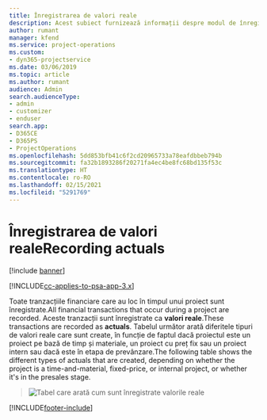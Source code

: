 ```yaml
---
title: Înregistrarea de valori reale
description: Acest subiect furnizează informații despre modul de înregistrare a valorilor reale.
author: rumant
manager: kfend
ms.service: project-operations
ms.custom:
- dyn365-projectservice
ms.date: 03/06/2019
ms.topic: article
ms.author: rumant
audience: Admin
search.audienceType:
- admin
- customizer
- enduser
search.app:
- D365CE
- D365PS
- ProjectOperations
ms.openlocfilehash: 5dd853bfb41c6f2cd20965733a78eafdbbeb794b
ms.sourcegitcommit: fa32b1893286f20271fa4ec4be8fc68bd135f53c
ms.translationtype: HT
ms.contentlocale: ro-RO
ms.lasthandoff: 02/15/2021
ms.locfileid: "5291769"
---
```

# <a name="recording-actuals"></a><span data-ttu-id="e2d9c-103">Înregistrarea de valori reale</span><span class="sxs-lookup"><span data-stu-id="e2d9c-103">Recording actuals</span></span> 

[!include [banner](../includes/psa-now-project-operations.md)]

[!INCLUDE[cc-applies-to-psa-app-3.x](../includes/cc-applies-to-psa-app-3x.md)]

<span data-ttu-id="e2d9c-104">Toate tranzacțiile financiare care au loc în timpul unui proiect sunt înregistrate.</span><span class="sxs-lookup"><span data-stu-id="e2d9c-104">All financial transactions that occur during a project are recorded.</span></span> <span data-ttu-id="e2d9c-105">Aceste tranzacții sunt înregistrate ca **valori reale**.</span><span class="sxs-lookup"><span data-stu-id="e2d9c-105">These transactions are recorded as **actuals**.</span></span> <span data-ttu-id="e2d9c-106">Tabelul următor arată diferitele tipuri de valori reale care sunt create, în funcție de faptul dacă proiectul este un proiect pe bază de timp și materiale, un proiect cu preț fix sau un proiect intern sau dacă este în etapa de prevânzare.</span><span class="sxs-lookup"><span data-stu-id="e2d9c-106">The following table shows the different types of actuals that are created, depending on whether the project is a time-and-material, fixed-price, or internal project, or whether it's in the presales stage.</span></span>

> ![Tabel care arată cum sunt înregistrate valorile reale](media/advanced-table2.png)


[!INCLUDE[footer-include](../includes/footer-banner.md)]